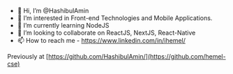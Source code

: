 - 👋 Hi, I’m @HashibulAmin
- 👀 I’m interested in Front-end Technologies and Mobile Applications.
- 🌱 I’m currently learning NodeJS
- 💞️ I’m looking to collaborate on ReactJS, NextJS, React-Native
- 📫 How to reach me - https://www.linkedin.com/in/ihemel/

Previously at [https://github.com/HashibulAmin/](https://github.com/hemel-cse)
